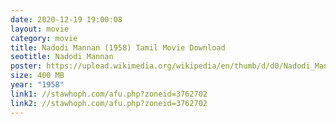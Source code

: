 ```yaml
---
date: 2020-12-19 19:00:08
layout: movie
category: movie
title: Nadodi Mannan (1958) Tamil Movie Download
seotitle: Nadodi Mannan
poster: https://upload.wikimedia.org/wikipedia/en/thumb/d/d0/Nadodi_Mannan_poster.jpg/220px-Nadodi_Mannan_poster.jpg
size: 400 MB
year: "1958"
link1: //stawhoph.com/afu.php?zoneid=3762702
link2: //stawhoph.com/afu.php?zoneid=3762702
---
```

